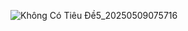 ![Không Có Tiêu Đề5_20250509075716](https://github.com/user-attachments/assets/c03c8b8b-c1ae-4141-9d70-23847fe9e034)

